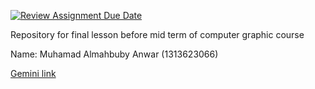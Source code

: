 [![Review Assignment Due Date](https://classroom.github.com/assets/deadline-readme-button-22041afd0340ce965d47ae6ef1cefeee28c7c493a6346c4f15d667ab976d596c.svg)](https://classroom.github.com/a/ZCO_vauY)

Repository for final lesson before mid term of computer graphic course

Name: Muhamad Almahbuby Anwar (1313623066)

[Gemini link](https://gemini.google.com/share/7b6a3455bd9a)